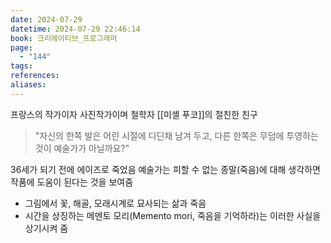 ```yaml
---
date: 2024-07-29
datetime: 2024-07-29 22:46:14
book: 크리에이티브_프로그래머
page:
  - "144"
tags: 
references: 
aliases:
---
```

프랑스의 작가이자 사진작가이며 철학자 [[미셸 푸코]]의 절친한 친구
> "자신의 한쪽 발은 어린 시절에 디딘채 남겨 두고, 다른 한쪽은 무덤에 투영하는 것이 예술가가 아닐까요?"


36세가 되기 전에 에이즈로 죽었음
예술가는 피할 수 없는 종말(죽음)에 대해 생각하면 작품에 도움이 된다는 것을 보여줌
- 그림에서 꽃, 해골, 모래시계로 묘사되는 삶과 죽음
- 시간을 상징하는 메멘토 모리(Memento mori, 죽음을 기억하라)는 이러한 사실을 상기시켜 줌